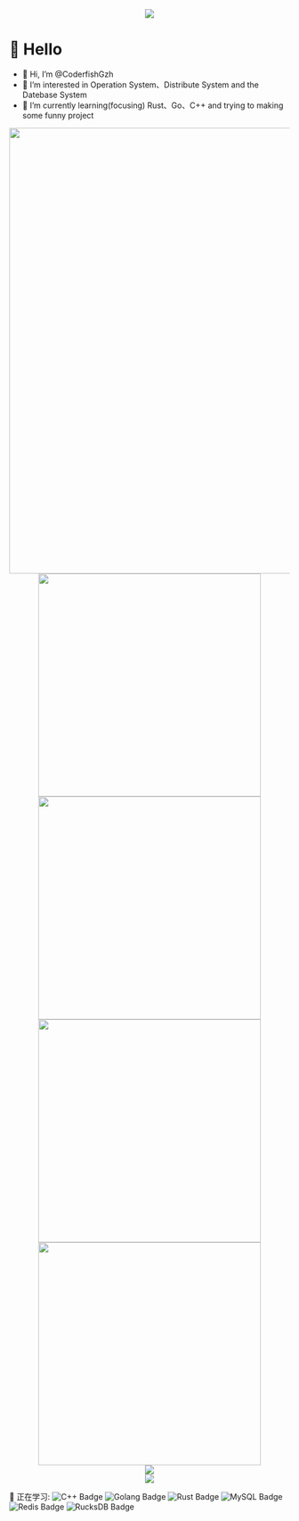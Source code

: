 
<!-- knock code pictures 敲代码的图片 -->
<div align=center>
    <img src="https://cdn.jsdelivr.net/gh/sun0225SUN/sun0225SUN/assets/images/coding.gif" />
</div>

#  🙋 Hello    
- 👋 Hi, I’m @CoderfishGzh
- 👀 I’m interested in Operation System、Distribute System and the Datebase System
- 🌱 I’m currently learning(focusing) Rust、Go、C++ and trying to making some funny project

<div align=center>
    <img width="800" src="http://github-profile-summary-cards.vercel.app/api/cards/profile-details?username=CoderfishGzh&theme=github_dark">
</div>

<div align=center>
    <img width="400" src="http://github-profile-summary-cards.vercel.app/api/cards/repos-per-language?username=CoderfishGzh&theme=github_dark">
    <img width="400" src="http://github-profile-summary-cards.vercel.app/api/cards/most-commit-language?username=CoderfishGzh&theme=github_dark">
</div>

<div align=center>
    <img width="400" src="http://github-profile-summary-cards.vercel.app/api/cards/stats?username=CoderfishGzh&theme=github_dark">
    <img width="400" src="http://github-profile-summary-cards.vercel.app/api/cards/productive-time?username=CoderfishGzh&theme=github_dark&utcOffset=8">
</div>

<div align="center"> <img src="https://github-profile-trophy.vercel.app/?username=CoderfishGzh" /> </div>

<div align="center"> <img src="https://visitor-badge.glitch.me/badge?page_id=CoderfishGzh" /> </div>

<!--  skill badge 技能徽章 -->
💪 正在学习: 
![C++ Badge](https://img.shields.io/badge/-C%2B%2B-green?logo=cplusplus&style=flat)
![Golang Badge](https://img.shields.io/badge/-Golang-blue?logo=go&style=flat)
![Rust Badge](https://img.shields.io/badge/-Rust-orange?logo=rust&style=flat)
![MySQL Badge](https://img.shields.io/badge/-MySQL-lightgrey?logo=mysql&style=flat)
![Redis Badge](https://img.shields.io/badge/-Redis-red?logo=redis&style=flat)
![RucksDB Badge](https://img.shields.io/badge/-RucksDB-092E20?logo=rocksdb&style=flat)



<!---
CoderfishGzh/CoderfishGzh is a ✨ special ✨ repository because its `README.md` (this file) appears on your GitHub profile.
You can click the Preview link to take a look at your changes.
--->
